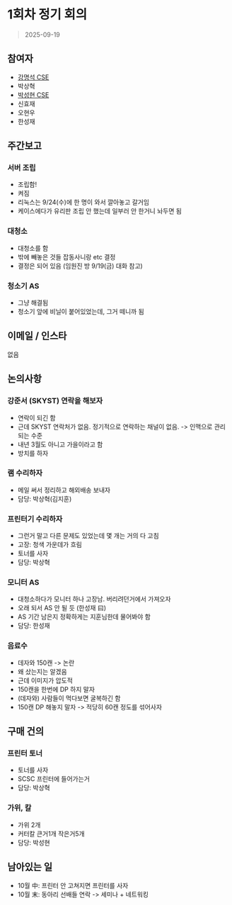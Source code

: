 
# 1회차 정기 회의

> 2025-09-19

## 참여자
- [강명석 CSE](mailto:tomskang@naver.com)  
- 박상혁  
- [박성현 CSE](mailto:)
- 신효재  
- 오현우  
- 한성재  

## 주간보고

### 서버 조립
- 조립함!
- 켜짐
- 리눅스는 9/24(수)에 한 명이 와서 깔아놓고 갈거임
- 케이스에다가 유리판 조립 안 했는데 일부러 안 한거니 놔두면 됨

### 대청소
- 대청소를 함
- 밖에 빼놓은 것들 잡동사니랑 etc 결정
- 결정은 되어 있음 (임원진 방 9/19(금) 대화 참고)

### 청소기 AS
- 그냥 해결됨
- 청소기 앞에 비닐이 붙어있었는데, 그거 떼니까 됨

## 이메일 / 인스타

없음

## 논의사항

### 강준서 (SKYST) 연락을 해보자
- 연락이 되긴 함
- 근데 SKYST 연락처가 없음. 정기적으로 연락하는 채널이 없음. -> 인맥으로 관리되는 수준
- 내년 3월도 아니고 가을이라고 함
- 방치를 하자

### 램 수리하자
- 메일 써서 정리하고 해외배송 보내자
- 담당: 박상혁(김지훈)

### 프린터기 수리하자
- 그런거 말고 다른 문제도 있었는데 몇 개는 거의 다 고침
- 고장: 청색 가운데가 흐림
- 토너를 사자
- 담당: 박상혁

### 모니터 AS
- 대청소하다가 모니터 하나 고장남. 버리려던거에서 가져오자
- 오래 되서 AS 안 될 듯 (한성재 曰)
- AS 기간 남은지 정확하게는 지훈님한데 물어봐야 함
- 담당: 한성재

### 음료수
- 데자와 150캔 -> 논란
- 왜 샀는지는 알겠음
- 근데 이미지가 압도적
- 150캔을 한번에 DP 하지 말자
- (데자와) 사람들이 먹다보면 굴복하긴 함
- 150캔 DP 해놓지 말자 -> 적당히 60캔 정도를 섞어사자

## 구매 건의

### 프린터 토너
- 토너를 사자
- SCSC 프린터에 들어가는거
- 담당: 박상혁

### 가위, 칼
- 가위 2개
- 커터칼 큰거1개 작은거5개
- 담당: 박성현

## 남아있는 일

- 10월 中: 프린터 안 고쳐지면 프린터를 사자
- 10월 末: 동아리 선배들 연락 -> 세미나 + 네트워킹

